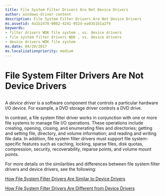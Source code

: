 ```yaml
---
title: File System Filter Drivers Are Not Device Drivers
author: windows-driver-content
description: File System Filter Drivers Are Not Device Drivers
ms.assetid: 4a1b2470-0062-4241-952d-ea9351b1a2f9
keywords:
- filter drivers WDK file system , vs. device drivers
- file system filter drivers WDK , vs. device drivers
- device drivers WDK file system
ms.date: 04/20/2017
ms.localizationpriority: medium
---
```


# File System Filter Drivers Are Not Device Drivers


## <span id="ddk_a_file_system_filter_driver_is_not_a_device_driver_if"></span><span id="DDK_A_FILE_SYSTEM_FILTER_DRIVER_IS_NOT_A_DEVICE_DRIVER_IF"></span>


A *device driver* is a software component that controls a particular hardware I/O device. For example, a DVD storage driver controls a DVD drive.

In contrast, a file system filter driver works in conjunction with one or more file systems to manage file I/O operations. These operations include creating, opening, closing, and enumerating files and directories; getting and setting file, directory, and volume information; and reading and writing file data. In addition, file system filter drivers must support file system-specific features such as caching, locking, sparse files, disk quotas, compression, security, recoverability, reparse points, and volume mount points.

For more details on the similarities and differences between file system filter drivers and device drivers, see the following:

[How File System Filter Drivers Are Similar to Device Drivers](how-file-system-filter-drivers-are-similar-to-device-drivers.md)

[How File System Filter Drivers Are Different from Device Drivers](how-file-system-filter-drivers-are-different-from-device-drivers.md)

 

 




